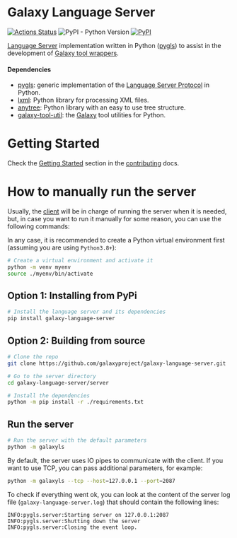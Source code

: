 # Galaxy Language Server

[![Actions Status](https://github.com/davelopez/galaxy-language-server/workflows/Language%20Server%20CI/badge.svg)](https://github.com/davelopez/galaxy-language-server/actions)
![PyPI - Python Version](https://img.shields.io/pypi/pyversions/galaxy-language-server)
[![PyPI](https://img.shields.io/pypi/v/galaxy-language-server?color=green)](https://pypi.org/project/galaxy-language-server/)

[Language Server](https://microsoft.github.io/language-server-protocol/) implementation written in Python ([pygls](https://github.com/openlawlibrary/pygls)) to assist in the development of [Galaxy tool wrappers](https://docs.galaxyproject.org/en/latest/dev/schema.html).

#### Dependencies

- [pygls](https://github.com/openlawlibrary/pygls): generic implementation of the [Language Server Protocol](https://microsoft.github.io/language-server-protocol/specification) in Python.
- [lxml](https://lxml.de/index.html): Python library for processing XML files.
- [anytree](https://github.com/c0fec0de/anytree): Python library with an easy to use tree structure.
- [galaxy-tool-util](https://pypi.org/project/galaxy-tool-util/): the [Galaxy](https://galaxyproject.org/) tool utilities for Python.

# Getting Started

Check the [Getting Started](https://github.com/galaxyproject/galaxy-language-server/blob/main/docs/CONTRIBUTING.md#getting-started) section in the [contributing](https://github.com/galaxyproject/galaxy-language-server/blob/main/docs/CONTRIBUTING.md) docs.

# How to manually run the server

Usually, the [client](https://github.com/galaxyproject/galaxy-language-server/tree/main/client) will be in charge of running the server when it is needed, but, in case you want to run it manually for some reason, you can use the following commands:

In any case, it is recommended to create a Python virtual environment first (assuming you are using `Python3.8+`):

```sh
# Create a virtual environment and activate it
python -m venv myenv
source ./myenv/bin/activate
```

## Option 1: Installing from PyPi

```sh
# Install the language server and its dependencies
pip install galaxy-language-server
```

## Option 2: Building from source

```sh
# Clone the repo
git clone https://github.com/galaxyproject/galaxy-language-server.git

# Go to the server directory
cd galaxy-language-server/server

# Install the dependencies
python -m pip install -r ./requirements.txt
```

## Run the server

```sh
# Run the server with the default parameters
python -m galaxyls
```

By default, the server uses IO pipes to communicate with the client. If you want to use TCP, you can pass additional parameters, for example:

```sh
python -m galaxyls --tcp --host=127.0.0.1 --port=2087
```

To check if everything went ok, you can look at the content of the server log file (`galaxy-language-server.log`) that should contain the following lines:

```
INFO:pygls.server:Starting server on 127.0.0.1:2087
INFO:pygls.server:Shutting down the server
INFO:pygls.server:Closing the event loop.
```
